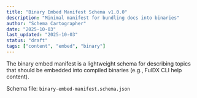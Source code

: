 ```yaml
---
title: "Binary Embed Manifest Schema v1.0.0"
description: "Minimal manifest for bundling docs into binaries"
author: "Schema Cartographer"
date: "2025-10-03"
last_updated: "2025-10-03"
status: "draft"
tags: ["content", "embed", "binary"]
---
```


The binary embed manifest is a lightweight schema for describing topics that should be embedded into compiled binaries (e.g., FulDX CLI help content).

Schema file: `binary-embed-manifest.schema.json`
